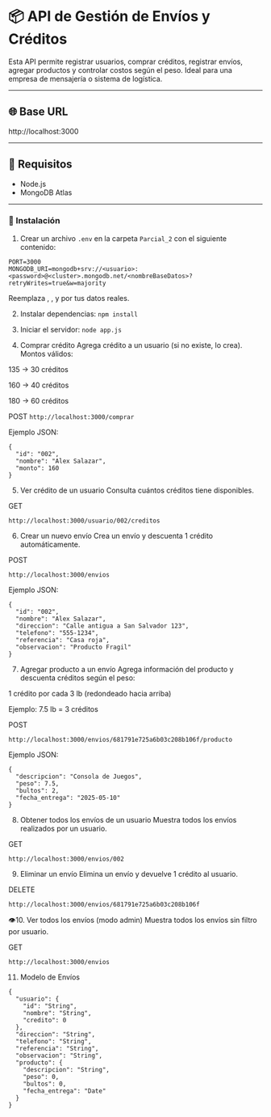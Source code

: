 # 📦 API de Gestión de Envíos y Créditos

Esta API permite registrar usuarios, comprar créditos, registrar envíos, agregar productos y controlar costos según el peso. Ideal para una empresa de mensajería o sistema de logística.

---

## 🌐 Base URL

http://localhost:3000


---

## 🧰 Requisitos

- Node.js
- MongoDB Atlas

---

### 🚀 Instalación

1. Crear un archivo `.env` en la carpeta `Parcial_2` con el siguiente contenido:

```env
PORT=3000
MONGODB_URI=mongodb+srv://<usuario>:<password>@<cluster>.mongodb.net/<nombreBaseDatos>?retryWrites=true&w=majority
```
Reemplaza <usuario>, <password>, <cluster> y <nombreBaseDatos> por tus datos reales.

2. Instalar dependencias:
```npm install```
3. Iniciar el servidor:
```node app.js```

4. Comprar crédito
Agrega crédito a un usuario (si no existe, lo crea).
Montos válidos:

135 → 30 créditos

160 → 40 créditos

180 → 60 créditos

POST
```http://localhost:3000/comprar```

Ejemplo JSON:
```
{
  "id": "002",
  "nombre": "Alex Salazar",
  "monto": 160
}
```
5. Ver crédito de un usuario
Consulta cuántos créditos tiene disponibles.

GET
```
http://localhost:3000/usuario/002/creditos
```
6. Crear un nuevo envío
Crea un envío y descuenta 1 crédito automáticamente.

POST
```
http://localhost:3000/envios
```
Ejemplo JSON:
```
{
  "id": "002",
  "nombre": "Alex Salazar",
  "direccion": "Calle antigua a San Salvador 123",
  "telefono": "555-1234",
  "referencia": "Casa roja",
  "observacion": "Producto Fragil"
}
```
7. Agregar producto a un envío
Agrega información del producto y descuenta créditos según el peso:

1 crédito por cada 3 lb (redondeado hacia arriba)

Ejemplo: 7.5 lb = 3 créditos

POST
```
http://localhost:3000/envios/681791e725a6b03c208b106f/producto
```
Ejemplo JSON:
```
{
  "descripcion": "Consola de Juegos",
  "peso": 7.5,
  "bultos": 2,
  "fecha_entrega": "2025-05-10"
}
```
8. Obtener todos los envíos de un usuario
Muestra todos los envíos realizados por un usuario.

GET
```
http://localhost:3000/envios/002
```
9. Eliminar un envío
Elimina un envío y devuelve 1 crédito al usuario.

DELETE
```
http://localhost:3000/envios/681791e725a6b03c208b106f
```
👁10. Ver todos los envíos (modo admin)
Muestra todos los envíos sin filtro por usuario.

GET
```
http://localhost:3000/envios
```
11. Modelo de Envíos
```
{
  "usuario": {
    "id": "String",
    "nombre": "String",
    "credito": 0
  },
  "direccion": "String",
  "telefono": "String",
  "referencia": "String",
  "observacion": "String",
  "producto": {
    "descripcion": "String",
    "peso": 0,
    "bultos": 0,
    "fecha_entrega": "Date"
  }
}
```
